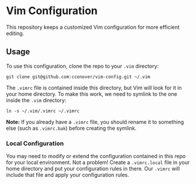# Vim Configuration
This repository keeps a customized Vim configuration for more efficient editing.

## Usage
To use this configuration, clone the repo to your `.vim` directory:

```shell
git clone git@github.com:cconover/vim-config.git ~/.vim
```

The `.vimrc` file is contained inside this directory, but Vim will look for it in your home directory. To make this work, we need to symlink to the one inside the `.vim` directory:

```shell
ln -s ~/.vim/.vimrc ~/.vimrc
```

**Note:** If you already have a `.vimrc` file, you should rename it to something else (such as `.vimrc.bak`) before creating the symlink.

### Local Configuration
You may need to modify or extend the configuration contained in this repo for your local environment. Not a problem! Create a `.vimrc.local` file in your home directory and put your configuration rules in there. Our `.vimrc` will include that file and apply your configuration rules.
